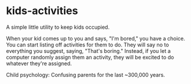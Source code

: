 # kids-activities

A simple little utility to keep kids occupied.

When your kid comes up to you and says, "I'm bored," you have a choice. You can start listing off activities for them to do. They will say no to everything you suggest, saying, "That's boring." Instead, if you let a computer randomly assign them an activity, they will be excited to do whatever they're assigned.

Child psychology: Confusing parents for the last ~300,000 years.